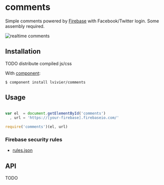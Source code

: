 # comments

Simple comments powered by [Firebase](http://firebase.com) with Facebook/Twitter login. Some assembly required.

![realtime comments](https://i.cloudup.com/tE7SeHpJPb.png)

## Installation

TODO distribute compiled js/css

With [component](http://component.io/):

```
$ component install lvivier/comments
```

## Usage

```js

var el  = document.getElementById('comments')
  , url = 'https://[your-firebase].firebaseio.com/'

require('comments')(el, url)
```

### Firebase security rules

- [rules.json](https://github.com/lvivier/comments/blob/master/rules.json)

## API

TODO
